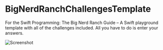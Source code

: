 # BigNerdRanchChallengesTemplate
For the Swift Programming: The Big Nerd Ranch Guide – A Swift playground template with all of the challenges included. All you have to do is enter your answers.

![Screenshot](https://puu.sh/vpwdv/c07181f479.png)
